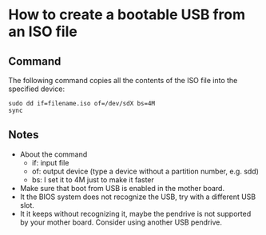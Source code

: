 # How to create a bootable USB from an ISO file

## Command

The following command copies all the contents of the ISO file into the specified device:

```
sudo dd if=filename.iso of=/dev/sdX bs=4M
sync
```

## Notes

* About the command
  * if: input file
  * of: output device (type a device without a partition number, e.g. sdd)
  * bs: I set it to 4M just to make it faster
* Make sure that boot from USB is enabled in the mother board.
* It the BIOS system does not recognize the USB, try with a different USB slot.
* It it keeps without recognizing it, maybe the pendrive is not supported by your mother board. Consider using another USB pendrive.
